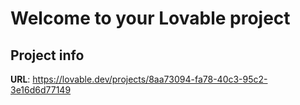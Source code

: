 # Welcome to your Lovable project

## Project info

**URL**: https://lovable.dev/projects/8aa73094-fa78-40c3-95c2-3e16d6d77149


